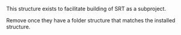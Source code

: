 This structure exists to facilitate building of SRT as a subproject.

Remove once they have a folder structure that matches the installed structure.